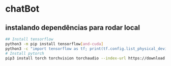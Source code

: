 # chatBot

## instalando dependências para rodar local
```bash
## Install tensorflow
python3 -m pip install tensorflow[and-cuda]
python3 -c "import tensorflow as tf; print(tf.config.list_physical_devices('GPU'))"
# Install pytorch
pip3 install torch torchvision torchaudio --index-url https://download.pytorch.org/whl/cu118
```